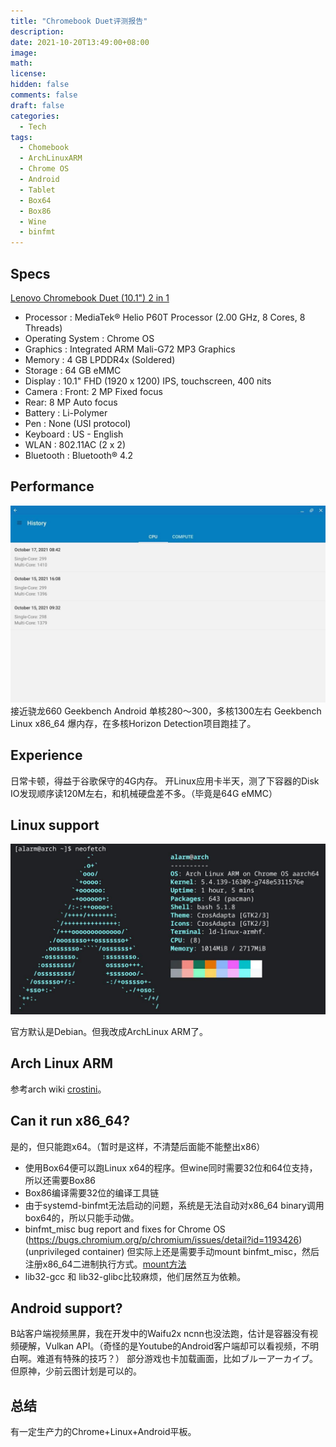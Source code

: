 ```yaml
---
title: "Chromebook Duet评测报告"
description:
date: 2021-10-20T13:49:00+08:00
image: 
math: 
license: 
hidden: false
comments: false
draft: false
categories:
  - Tech
tags:
  - Chomebook
  - ArchLinuxARM
  - Chrome OS
  - Android
  - Tablet
  - Box64
  - Box86
  - Wine
  - binfmt
---
```


## Specs
[Lenovo Chromebook Duet (10.1") 2 in 1](https://www.lenovo.com/us/en/p/laptops/lenovo/lenovo-edu-chromebooks/lenovo-chromebook-duet-10/zziczctct1x)

- Processor : MediaTek® Helio P60T Processor (2.00 GHz, 8 Cores, 8 Threads)
- Operating System : Chrome OS
- Graphics : Integrated ARM Mali-G72 MP3 Graphics
- Memory : 4 GB LPDDR4x (Soldered)
- Storage : 64 GB eMMC
- Display : 10.1" FHD (1920 x 1200) IPS, touchscreen, 400 nits
- Camera : Front: 2 MP Fixed focus
- Rear: 8 MP Auto focus
- Battery : Li-Polymer
- Pen : None (USI protocol)
- Keyboard : US - English
- WLAN : 802.11AC (2 x 2)
- Bluetooth : Bluetooth® 4.2

## Performance
![](1.jpg)接近骁龙660
Geekbench Android 单核280～300，多核1300左右
Geekbench Linux x86_64 爆内存，在多核Horizon Detection项目跑挂了。

## Experience
日常卡顿，得益于谷歌保守的4G内存。
开Linux应用卡半天，测了下容器的Disk IO发现顺序读120M左右，和机械硬盘差不多。（毕竟是64G eMMC）


## Linux support
![neofetch](neofetch.jpg)

官方默认是Debian。但我改成ArchLinux ARM了。

## Arch Linux ARM
参考arch wiki [crostini](https://wiki.archlinux.org/title/Chrome_OS_devices/Crostini)。

## Can it run x86_64?
是的，但只能跑x64。（暂时是这样，不清楚后面能不能整出x86）

- 使用Box64便可以跑Linux x64的程序。但wine同时需要32位和64位支持，所以还需要Box86
- Box86编译需要32位的编译工具链
- 由于systemd-binfmt无法启动的问题，系统是无法自动对x86_64 binary调用box64的，所以只能手动做。
- binfmt_misc bug report and fixes for Chrome OS (https://bugs.chromium.org/p/chromium/issues/detail?id=1193426) (unprivileged container) 但实际上还是需要手动mount binfmt_misc，然后注册x86_64二进制执行方式。[mount方法](https://www.kernel.org/doc/Documentation/admin-guide/binfmt-misc.rst)
- lib32-gcc 和 lib32-glibc比较麻烦，他们居然互为依赖。

## Android support?
B站客户端视频黑屏，我在开发中的Waifu2x ncnn也没法跑，估计是容器没有视频硬解，Vulkan API。（奇怪的是Youtube的Android客户端却可以看视频，不明白啊。难道有特殊的技巧？）
部分游戏也卡加载画面，比如ブルーアーカイブ。
但原神，少前云图计划是可以的。

## 总结
有一定生产力的Chrome+Linux+Android平板。
